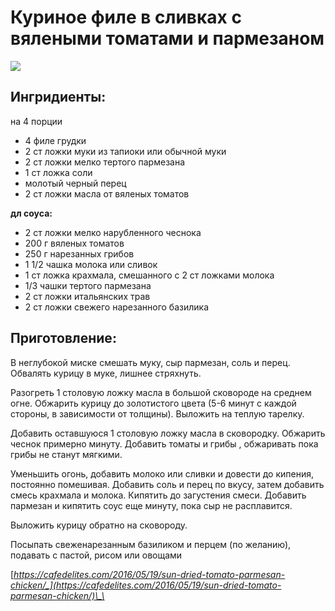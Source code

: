 # Куриное филе в сливках с вялеными томатами и пармезаном

![](https://s-media-cache-ak0.pinimg.com/564x/8f/af/ef/8fafef877e0a3071a7c3792540635195.jpg)

## Ингридиенты:

на 4 порции

* 4 филе грудки
* 2 ст ложки муки из тапиоки или обычной муки
* 2 ст ложки мелко тертого пармезана
* 1 ст ложка соли
* молотый черный перец
* 2 ст ложки масла от вяленых томатов

**дл соуса:**

* 2 ст ложки мелко нарубленного чеснока
* 200 г вяленых томатов
* 250 г нарезанных грибов
* 1 1/2 чашка молока или сливок
* 1 ст ложка крахмала, смешанного с 2 ст ложками молока
* 1/3 чашки тертого пармезана
* 2 ст ложки итальянских трав
* 2 ст ложки свежего нарезанного базилика

## Приготовление:

В неглубокой миске смешать муку, сыр пармезан, соль и перец. Обвалять курицу в муке, лишнее стряхнуть.

Разогреть 1 столовую ложку масла в большой сковороде на среднем огне. Обжарить курицу до золотистого цвета \(5-6 минут с каждой стороны, в зависимости от толщины\). Выложить на теплую тарелку.

Добавить оставшуюся 1 столовую ложку масла в сковородку. Обжарить чеснок примерно минуту. Добавить томаты и грибы , обжаривать пока грибы не станут мягкими.

Уменьшить огонь, добавить молоко или сливки и довести до кипения, постоянно помешивая. Добавить соль и перец по вкусу, затем добавить смесь крахмала и молока. Кипятить до загустения смеси. Добавить пармезан и кипятить соус еще минуту, пока сыр не расплавится.

Выложить курицу обратно на сковороду.

Посыпать свеженарезанным базиликом и перцем \(по желанию\), подавать с пастой, рисом или овощами

[_https://cafedelites.com/2016/05/19/sun-dried-tomato-parmesan-chicken/_](https://cafedelites.com/2016/05/19/sun-dried-tomato-parmesan-chicken/)\_\_

